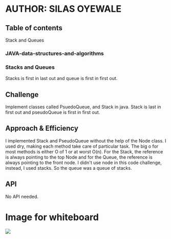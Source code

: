 # AUTHOR: SILAS OYEWALE
## Table of contents
Stack and Queues
### JAVA-data-structures-and-algorithms

### Stacks and Queues
Stacks is first in last out and queue is first in first out. 
## Challenge
<!-- Description of the challenge -->
Implement classes called PsuedoQueue, and Stack in java. Stack is last in first out and pseudoQueue is first in first out. 

## Approach & Efficiency
<!-- What approach did you take? Why? What is the Big O space/time for this approach? -->
I implemented Stack and PseudoQueue without the help of the Node class. I used dry, making each method take care of particular task. The big o for most methods is either O of 1 or at worst O(n). 
For the Stack, the reference is always pointing to the top Node and for the Queue, the reference is always pointing to the front node. I didn't use node in this code challenge, instead, I used stacks. So the queue was a queue of stacks. 

## API
<!-- Description of each method publicly available to your Stack and Queue-->
No API needed. 



# Image for whiteboard
![](src/main/resources/assets/code-challenege-06.jpeg)
